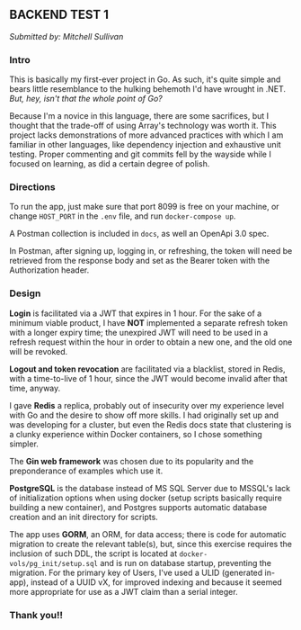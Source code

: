 ## BACKEND TEST 1
<i>Submitted by: Mitchell Sullivan</i>

### Intro
This is basically my first-ever project in Go. As such, it's quite simple 
and bears little resemblance to the hulking behemoth I'd have wrought in .NET. 
<i>But, hey, isn't that the whole point of Go?</i>

Because I'm a novice in this language, there are some sacrifices, but I 
thought that the trade-off of using Array's technology was worth it. 
This project lacks demonstrations of more advanced practices with which I am familiar in 
other languages, like dependency injection and exhaustive unit testing.
Proper commenting and git commits fell by the wayside while I focused on learning, as 
did a certain degree of polish.

### Directions 
To run the app, just make sure that port 8099 is free on your machine, or change `HOST_PORT` in the `.env` file,
and run `docker-compose up`.

A Postman collection is included in `docs`, as well an OpenApi 3.0 spec.

In Postman, after signing up, logging in, or refreshing, the token will need be retrieved from the 
response body and set as the Bearer token with the Authorization header.


### Design 
<b>Login</b> is facilitated via a JWT that expires in 1 hour. For the sake of a 
minimum viable product, I have <b>NOT</b> implemented a separate refresh token with a 
longer expiry time; the unexpired JWT will need to be used in a refresh request within the hour
in order to obtain a new one, and the old one will be revoked.

<b>Logout and token revocation</b> are facilitated via a blacklist, stored in Redis, with a time-to-live of 1 hour,
since the JWT would become invalid after that time, anyway.

I gave <b>Redis</b> a replica, probably out of insecurity over 
my experience level with Go and the desire to show off more skills. I had originally set up and was developing for a 
cluster, but even the Redis docs state that clustering is a clunky experience within Docker containers, 
so I chose something simpler. 
 
The <b>Gin web framework</b> was chosen due to its popularity and the 
preponderance of examples which use it.

<b>PostgreSQL</b> is the database instead of MS SQL Server due to MSSQL's lack of 
initialization options when using docker (setup scripts basically require 
building a new container), and Postgres supports automatic database creation and an init 
directory for scripts. 

The app uses <b>GORM</b>, an ORM, for data access; there is code for automatic migration to
create the relevant table(s), but, since this exercise requires the inclusion of such DDL, 
the script is located at `docker-vols/pg_init/setup.sql` and is run on database startup, preventing the migration. 
For the primary key of Users, I've used a ULID (generated in-app), instead of a UUID vX, 
for improved indexing and because it seemed more appropriate for use as a JWT claim than a serial integer. 


### Thank you!!



